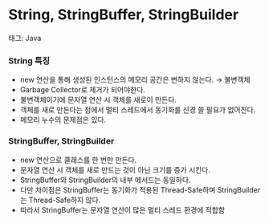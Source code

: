# String, StringBuffer, StringBuilder

태그: Java

### String 특징

- new 연산을 통해 생성된 인스턴스의 메모리 공간은 변하지 않는다. → 불변객체
- Garbage Collector로 제거가 되어야한다.
- 불변객체이기에 문자열 연산 시 객체를 새로이 만든다.
- 객체를 새로 만든다는 점에서 멀티 스레드에서 동기화를 신경 쓸 필요가 없어진다.
- 메모리 누수의 문제점은 있다.

### StringBuffer, StringBuilder

- new 연산으로 클래스를 한 번만 만든다.
- 문자열 연산 시 객체를 새로 만드는 것이 아닌 크기를 증가 시킨다.
- StringBuffer와 StringBuilder의 내부 메서드는 동일하다.
- 다만 차이점은 StringBuffer는 동기화가 적용된 Thread-Safe하며 StringBuilder는 Thread-Safe하지 않다.
- 따라서 StringBuffer는 문자열 연산이 많은 멀티 스레드 환경에 적합함
